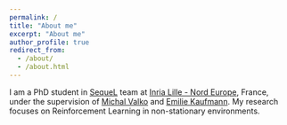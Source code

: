```yaml
---
permalink: /
title: "About me"
excerpt: "About me"
author_profile: true
redirect_from: 
  - /about/
  - /about.html
---
```


I am a PhD student in [SequeL](https://team.inria.fr/sequel/) team at [Inria Lille - Nord Europe](https://www.inria.fr/), France, under the supervision of [Michal Valko](http://researchers.lille.inria.fr/~valko/hp/) and [Emilie Kaufmann](http://chercheurs.lille.inria.fr/ekaufman/). My research focuses on Reinforcement Learning in non-stationary environments.  
